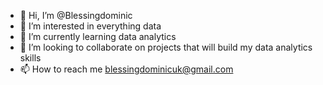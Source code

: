 - 👋 Hi, I’m @Blessingdominic
- 👀 I’m interested in everything data
- 🌱 I’m currently learning data analytics
- 💞️ I’m looking to collaborate on projects that will build my data analytics skills
- 📫 How to reach me blessingdominicuk@gmail.com

<!---
Blessingdominic/Blessingdominic is a ✨ special ✨ repository because its `README.md` (this file) appears on your GitHub profile.
You can click the Preview link to take a look at your changes.
--->
